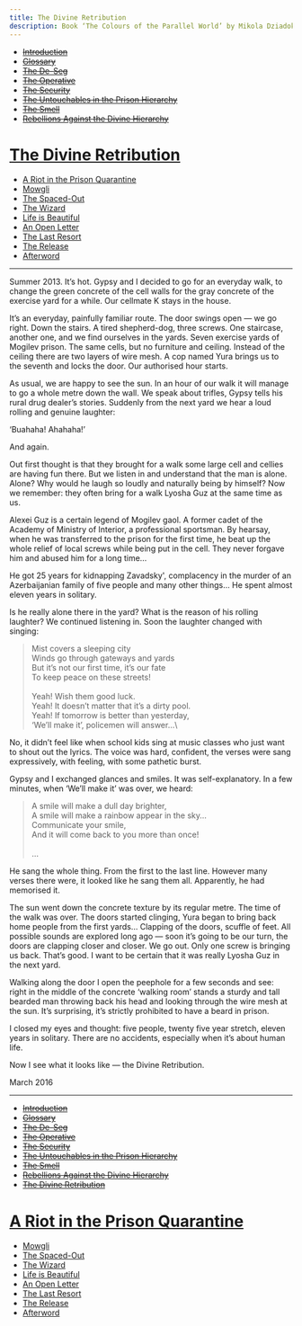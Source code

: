 ```yaml
---
title: The Divine Retribution
description: Book ‘The Colours of the Parallel World’ by Mikola Dziadok. Chapter 9. The Divine Retribution
---
```


- ~~[Introduction](./1.md)~~
- ~~[Glossary](./2.md)~~
- ~~[The De-Seg](./3.md)~~
- ~~[The Operative](./4.md)~~
- ~~[The Security](./5.md)~~
- ~~[The Untouchables in the Prison Hierarchy](./6.md)~~
- ~~[The Smell](./7.md)~~
- ~~[Rebellions Against the Divine Hierarchy](./8.md)~~
# [The Divine Retribution](./9.md)
- [A Riot in the Prison Quarantine](./10.md)
- [Mowgli](./11.md)
- [The Spaced-Out](./12.md)
- [The Wizard](./13.md)
- [Life is Beautiful](./14.md)
- [An Open Letter](./15.md)
- [The Last Resort](./16.md)
- [The Release](./17.md)
- [Afterword](./18.md)

---

Summer 2013. It’s hot. Gypsy and I decided to go for an everyday walk, to change the green concrete of the cell walls for the gray concrete of the exercise yard for a while. Our cellmate K stays in the house.

It’s an everyday, painfully familiar route. The door swings open — we go right. Down the stairs. A tired shepherd-dog, three screws. One staircase, another one, and we find ourselves in the yards. Seven exercise yards of Mogilev prison. The same cells, but no furniture and ceiling. Instead of the ceiling there are two layers of wire mesh. A cop named Yura brings us to the seventh and locks the door. Our authorised hour starts.

As usual, we are happy to see the sun. In an hour of our walk it will manage to go a whole metre down the wall. We speak about trifles, Gypsy tells his rural drug dealer’s stories. Suddenly from the next yard we hear a loud rolling and genuine laughter:

‘Buahaha! Ahahaha!’

And again.

Out first thought is that they brought for a walk some large cell and cellies are having fun there. But we listen in and understand that the man is alone. Alone? Why would he laugh so loudly and naturally being by himself? Now we remember: they often bring for a walk Lyosha Guz at the same time as us.

Alexei Guz is a certain legend of Mogilev gaol. A former cadet of the Academy of Ministry of Interior, a professional sportsman. By hearsay, when he was transferred to the prison for the first time, he beat up the whole relief of local screws while being put in the cell. They never forgave him and abused him for a long time…

He got 25 years for kidnapping Zavadsky', complacency in the murder of an Azerbaijanian family of five people and many other things… He spent almost eleven years in solitary.

Is he really alone there in the yard? What is the reason of his rolling laughter? We continued listening in. Soon the laughter changed with singing:


>Mist covers a sleeping city\
Winds go through gateways and yards\
But it’s not our first time, it’s our fate\
To keep peace on these streets!\
\
Yeah! Wish them good luck.\
Yeah! It doesn’t matter that it’s a dirty pool.\
Yeah! If tomorrow is better than yesterday,\
‘We’ll make it’, policemen will answer…\

No, it didn’t feel like when school kids sing at music classes who just want to shout out the lyrics. The voice was hard, confident, the verses were sang expressively, with feeling, with some pathetic burst.

Gypsy and I exchanged glances and smiles. It was self-explanatory. In a few minutes, when ‘We’ll make it’ was over, we heard:

>A smile will make a dull day brighter,\
A smile will make a rainbow appear in the sky…\
Communicate your smile,\
And it will come back to you more than once!\
\
…

He sang the whole thing. From the first to the last line. However many verses there were, it looked like he sang them all. Apparently, he had memorised it.

The sun went down the concrete texture by its regular metre. The time of the walk was over. The doors started clinging, Yura began to bring back home people from the first yards… Clapping of the doors, scuffle of feet. All possible sounds are explored long ago — soon it’s going to be our turn, the doors are clapping closer and closer. We go out. Only one screw is bringing us back. That’s good. I want to be certain that it was really Lyosha Guz in the next yard.

Walking along the door I open the peephole for a few seconds and see: right in the middle of the concrete ‘walking room’ stands a sturdy and tall bearded man throwing back his head and looking through the wire mesh at the sun. It’s surprising, it’s strictly prohibited to have a beard in prison.

I closed my eyes and thought: five people, twenty five year stretch, eleven years in solitary. There are no accidents, especially when it’s about human life.

Now I see what it looks like — the Divine Retribution.

March 2016


---

- ~~[Introduction](./1.md)~~
- ~~[Glossary](./2.md)~~
- ~~[The De-Seg](./3.md)~~
- ~~[The Operative](./4.md)~~
- ~~[The Security](./5.md)~~
- ~~[The Untouchables in the Prison Hierarchy](./6.md)~~
- ~~[The Smell](./7.md)~~
- ~~[Rebellions Against the Divine Hierarchy](./8.md)~~
- ~~[The Divine Retribution](./9.md)~~
# [A Riot in the Prison Quarantine](./10.md)
- [Mowgli](./11.md)
- [The Spaced-Out](./12.md)
- [The Wizard](./13.md)
- [Life is Beautiful](./14.md)
- [An Open Letter](./15.md)
- [The Last Resort](./16.md)
- [The Release](./17.md)
- [Afterword](./18.md)


